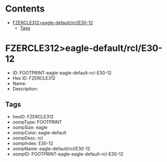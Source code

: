 



Contents
========

* [FZERCLE312>eagle-default/rcl/E30-12](#fzercle312eagle-defaultrcle30-12)
	* [Tags](#tags)

# FZERCLE312>eagle-default/rcl/E30-12

- ID: FOOTPRINT-eagle-eagle-default-rcl-E30-12
- Hex ID: FZERCLE312
- Name: 
- Description: 

## Tags

- hexID: FZERCLE312
- oompType: FOOTPRINT
- oompSize: eagle
- oompColor: eagle-default
- oompDesc: rcl
- oompIndex: E30-12
- oompName: eagle-default/rcl/E30-12
- oompID: FOOTPRINT-eagle-eagle-default-rcl-E30-12
